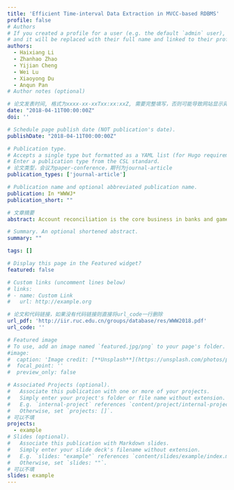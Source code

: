 ```yaml
---
title: 'Efficient Time-interval Data Extraction in MVCC-based RDBMS'
profile: false
# Authors
# If you created a profile for a user (e.g. the default `admin` user), write the username (folder name) here
# and it will be replaced with their full name and linked to their profile.
authors:
  - Haixiang Li
  - Zhanhao Zhao
  - Yijian Cheng
  - Wei Lu
  - Xiaoyong Du
  - Anqun Pan 
# Author notes (optional)

# 论文发表时间, 格式为xxxx-xx-xxTxx:xx:xxZ, 需要完整填写，否则可能导致网站显示异常
date: "2018-04-11T00:00:00Z"
doi: ''

# Schedule page publish date (NOT publication's date).
publishDate: "2018-04-11T00:00:00Z"

# Publication type.
# Accepts a single type but formatted as a YAML list (for Hugo requirements).
# Enter a publication type from the CSL standard.
# 论文类型，会议为paper-conference，期刊为journal-article
publication_types: ['journal-article']

# Publication name and optional abbreviated publication name.
publication: In *WWWJ*
publication_short: ""

# 文章摘要
abstract: Account reconciliation is the core business in banks and game companies. It regularly examines the account balance with the bank or expense statement for every user and reports the daily, weekly, or monthly balance. Once an account imbalance occurs, it is necessary to efficiently trace the transactions that possibly destroy the account balances. To help efficiently trace this kind of transactions, in this paper, we investigate the problem of doing efficient time-interval data extraction in MVCC-based RDBMS, i.e., extracting the incremental data that are valid between a given time interval in MVCC-based RDBMS. To this end, we propose a snapshot-based method to extract incremental data based on the fact that each record is inherently associated with lifetime, indicating whether the record can be accessed or not for a given time interval. We elaborate how to integrate our method into MySQL, an open-sourced RDBMS, and propose a declarative way to fetch the incremental data. Several optimization techniques are proposed to boost the extraction performance. Extensive experiments are conducted over the standardized Sysbench benchmark to show that our proposed method is robust and efficient.

# Summary. An optional shortened abstract.
summary: ""

tags: []

# Display this page in the Featured widget?
featured: false

# Custom links (uncomment lines below)
# links:
# - name: Custom Link
#   url: http://example.org

# 论文和代码链接，如果没有代码链接则直接将url_code一行删除
url_pdf: 'http://iir.ruc.edu.cn/groups/database/res/WWW2018.pdf'
url_code: ''

# Featured image
# To use, add an image named `featured.jpg/png` to your page's folder.
#image:
#  caption: 'Image credit: [**Unsplash**](https://unsplash.com/photos/pLCdAaMFLTE)'
#  focal_point: ''
#  preview_only: false

# Associated Projects (optional).
#   Associate this publication with one or more of your projects.
#   Simply enter your project's folder or file name without extension.
#   E.g. `internal-project` references `content/project/internal-project/index.md`.
#   Otherwise, set `projects: []`.
# 可以不填
projects:
  - example
# Slides (optional).
#   Associate this publication with Markdown slides.
#   Simply enter your slide deck's filename without extension.
#   E.g. `slides: "example"` references `content/slides/example/index.md`.
#   Otherwise, set `slides: ""`.
# 可以不填
slides: example
---
```


